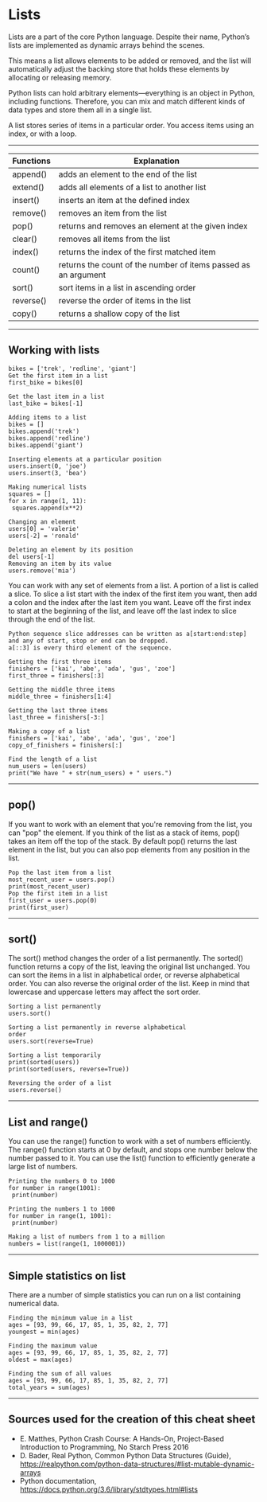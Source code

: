 # Lists
Lists are a part of the core Python language. Despite their name, Python’s lists are 
implemented as dynamic arrays behind the scenes.

This means a list allows elements to be added or removed, and the list will 
automatically adjust the backing store that holds these elements by allocating or 
releasing memory.

Python lists can hold arbitrary elements—everything is an object in Python, 
including functions. Therefore, you can mix and match different kinds of 
data types and store them all in a single list.

A list stores series of items in a particular order. You access items using an index, or with a loop.
___
| Functions | Explanation |
|-----------|-------------|
| append() | adds an element to the end of the list
| extend() | adds all elements of a list to another list
| insert() | inserts an item at the defined index
| remove() | removes an item from the list
| pop() | returns and removes an element at the given index
| clear() | removes all items from the list
| index() | returns the index of the first matched item
| count() | returns the count of the number of items passed as an argument
| sort() | sort items in a list in ascending order
| reverse() | reverse the order of items in the list
| copy() | returns a shallow copy of the list
___
## Working with lists
````
bikes = ['trek', 'redline', 'giant']
Get the first item in a list
first_bike = bikes[0]

Get the last item in a list
last_bike = bikes[-1]

Adding items to a list
bikes = []
bikes.append('trek')
bikes.append('redline')
bikes.append('giant')

Inserting elements at a particular position
users.insert(0, 'joe')
users.insert(3, 'bea')

Making numerical lists
squares = []
for x in range(1, 11):
 squares.append(x**2)
 
Changing an element
users[0] = 'valerie'
users[-2] = 'ronald'

Deleting an element by its position
del users[-1]
Removing an item by its value
users.remove('mia')
````
You can work with any set of elements from a list. A portion 
of a list is called a slice. To slice a list start with the index of 
the first item you want, then add a colon and the index after 
the last item you want. Leave off the first index to start at 
the beginning of the list, and leave off the last index to slice 
through the end of the list.
````
Python sequence slice addresses can be written as a[start:end:step] and any of start, stop or end can be dropped. 
a[::3] is every third element of the sequence.

Getting the first three items
finishers = ['kai', 'abe', 'ada', 'gus', 'zoe']
first_three = finishers[:3]

Getting the middle three items
middle_three = finishers[1:4]

Getting the last three items
last_three = finishers[-3:]

Making a copy of a list
finishers = ['kai', 'abe', 'ada', 'gus', 'zoe']
copy_of_finishers = finishers[:]

Find the length of a list
num_users = len(users)
print("We have " + str(num_users) + " users.")
````
___
## pop()
If you want to work with an element that you're removing 
from the list, you can "pop" the element. If you think of the 
list as a stack of items, pop() takes an item off the top of the 
stack. By default pop() returns the last element in the list, 
but you can also pop elements from any position in the list.
````
Pop the last item from a list
most_recent_user = users.pop()
print(most_recent_user)
Pop the first item in a list
first_user = users.pop(0)
print(first_user)
````
___
## sort()
The sort() method changes the order of a list permanently. 
The sorted() function returns a copy of the list, leaving the 
original list unchanged. You can sort the items in a list in 
alphabetical order, or reverse alphabetical order. You can 
also reverse the original order of the list. Keep in mind that 
lowercase and uppercase letters may affect the sort order.
````
Sorting a list permanently
users.sort()

Sorting a list permanently in reverse alphabetical 
order
users.sort(reverse=True)

Sorting a list temporarily
print(sorted(users))
print(sorted(users, reverse=True))

Reversing the order of a list
users.reverse()
````
___
## List and range()
You can use the range() function to work with a set of 
numbers efficiently. The range() function starts at 0 by 
default, and stops one number below the number passed to 
it. You can use the list() function to efficiently generate a 
large list of numbers.
````
Printing the numbers 0 to 1000
for number in range(1001):
 print(number)
 
Printing the numbers 1 to 1000
for number in range(1, 1001):
 print(number)
 
Making a list of numbers from 1 to a million
numbers = list(range(1, 1000001))
````
___
## Simple statistics on list
There are a number of simple statistics you can run on a list 
containing numerical data.
````
Finding the minimum value in a list
ages = [93, 99, 66, 17, 85, 1, 35, 82, 2, 77]
youngest = min(ages)

Finding the maximum value
ages = [93, 99, 66, 17, 85, 1, 35, 82, 2, 77]
oldest = max(ages)

Finding the sum of all values
ages = [93, 99, 66, 17, 85, 1, 35, 82, 2, 77]
total_years = sum(ages)
````
___
## Sources used for the creation of this cheat sheet
- E. Matthes, Python Crash Course: A Hands-On, Project-Based Introduction to Programming, No Starch Press 2016
- D. Bader, Real Python, Common Python Data Structures (Guide), https://realpython.com/python-data-structures/#list-mutable-dynamic-arrays
- Python documentation, https://docs.python.org/3.6/library/stdtypes.html#lists


